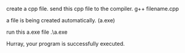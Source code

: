 create a cpp file.
send this cpp file to the compiler.
    g++ filename.cpp

a file is being created automatically. (a.exe)

run this a.exe file
    .\a.exe

Hurray, your program is successfully executed.



